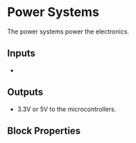 Power Systems
==============
<!-- Block Definition -->
The power systems power the electronics.

Inputs
-------
- 

Outputs
--------
- 3.3V or 5V to the microcontrollers.

Block Properties
-----------------
